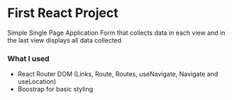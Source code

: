 # First React Project

Simple Single Page Application Form that collects data in each view and in the last view displays all data collected

### What I used
- React Router DOM (Links, Route, Routes, useNavigate, Navigate and useLocation)
- Boostrap for basic styling

